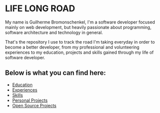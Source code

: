 # LIFE LONG ROAD

My name is Guilherme Bromonschenkel, I'm a software developer focused mainly on web development, but heavily passionate about programming, software architecture and technology in general.

That's the repository I use to track the road I'm taking everyday in order to become a better developer, from my professional and volunteering experiences to my education, projects and skills gained through my life of software developer.

## Below is what you can find here:

- [ Education ](education.md)
- [ Experiences ](experiences.md)
- [ Skills ](skills.md)
- [ Personal Projects ](projects.md)
- [ Open Source Projects](opensource.md)